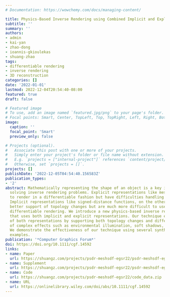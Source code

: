 ```yaml
---
# Documentation: https://wowchemy.com/docs/managing-content/

title: Physics-Based Inverse Rendering using Combined Implicit and Explicit Geometries
subtitle: ''
summary: ''
authors:
- admin
- kai-yan
- zhao-dong
- ioannis-gkioulekas
- shuang-zhao
tags: 
- differentiable rendering
- inverse rendering
- 3D reconstruction
categories: []
date: '2022-01-01'
lastmod: 2022-12-04T20:54:40-08:00
featured: true
draft: false

# Featured image
# To use, add an image named `featured.jpg/png` to your page's folder.
# Focal points: Smart, Center, TopLeft, Top, TopRight, Left, Right, BottomLeft, Bottom, BottomRight.
image:
  caption: ''
  focal_point: 'Smart'
  preview_only: false

# Projects (optional).
#   Associate this post with one or more of your projects.
#   Simply enter your project's folder or file name without extension.
#   E.g. `projects = ["internal-project"]` references `content/project/deep-learning/index.md`.
#   Otherwise, set `projects = []`.
projects: []
publishDate: '2022-12-05T04:54:40.156583Z'
publication_types:
- '2'
abstract: Mathematically representing the shape of an object is a key ingredient for
  solving inverse rendering problems. Explicit representations like meshes are efficient
  to render in a differentiable fashion but have difficulties handling topology changes.
  Implicit representations like signed-distance functions, on the other hand, offer
  better support of topology changes but are much more difficult to use for physics-based
  differentiable rendering. We introduce a new physics-based inverse rendering pipeline
  that uses both implicit and explicit representations. Our technique enjoys the benefit
  of both representations by supporting both topology changes and differentiable rendering
  of complex effects such as environmental illumination, soft shadows, and interreflection.
  We demonstrate the effectiveness of our technique using several synthetic and real
  examples.
publication: '*Computer Graphics Forum*'
doi: https://doi.org/10.1111/cgf.14592
links:
- name: Paper
  url: https://shuangz.com/projects/psdr-meshsdf-egsr22/psdr-meshsdf-egsr22.pdf
- name: Supplement
  url: https://shuangz.com/projects/psdr-meshsdf-egsr22/psdr-meshsdf-egsr22_supp.pdf
- name: Code
  url: https://shuangz.com/projects/psdr-meshsdf-egsr22/code_data.zip
- name: URL
  url: https://onlinelibrary.wiley.com/doi/abs/10.1111/cgf.14592
---
```

